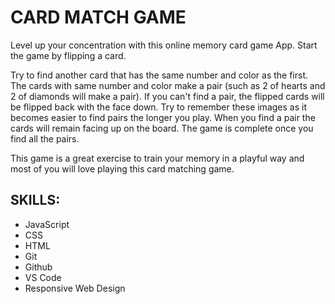 # CARD MATCH GAME
Level up your concentration with this online memory card game App. Start the game by flipping a card. 

Try to find another card that has the same number and color as the first. The cards with same number and color make a pair (such as 2 of hearts and 2 of diamonds will make a pair). If you can't find a pair, the flipped
cards will be flipped back with the face down. Try to remember these images as it becomes easier to find pairs the longer you play. When you find a pair the cards will remain facing up on the board. The game is complete once you find all the pairs. 

This game is a great exercise to train your memory in a playful way and most of you will love playing this card matching game.

## SKILLS: 
- JavaScript 
- CSS
- HTML
- Git
- Github
- VS Code
- Responsive Web Design